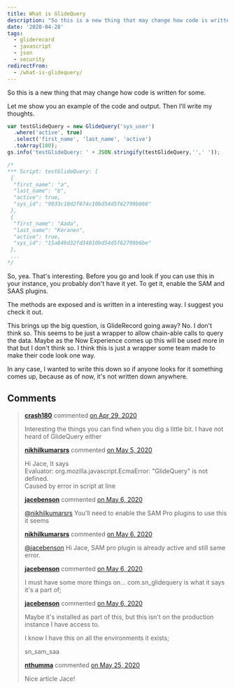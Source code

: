```yaml
---
title: What is GlideQuery
description: "So this is a new thing that may change how code is written for some.\r\n\r\nLet me show you an example of the code and output. Then I'll write my thoughts.\r\n\r\n\r\n..."
date: '2020-04-28'
tags:
  - gliderecord
  - javascript
  - json
  - security
redirectFrom:
  - /what-is-glidequery/
---
```


<!--StartFragment-->

So this is a new thing that may change how code is written for some.

Let me show you an example of the code and output. Then I'll write my thoughts.

<!--EndFragment-->

<!--StartFragment-->

```javascript
var testGlideQuery = new GlideQuery('sys_user')
  .where('active', true)
  .select('first_name', 'last_name', 'active')
  .toArray(100);
gs.info('testGlideQuery: ' + JSON.stringify(testGlideQuery,'',' '));

/*
*** Script: testGlideQuery: [
 {
  "first_name": "a",
  "last_name": "b",
  "active": true,
  "sys_id": "9033c10d2f674c10bd54d5f62799b666"
 },
 {
  "first_name": "Aada",
  "last_name": "Keranen",
  "active": true,
  "sys_id": "15a849d32fd34810bd54d5f62799b6be"
 },
 ...
*/
```

<!--EndFragment-->

<!--StartFragment-->

So, yea. That's interesting. Before you go and look if you can use this in your instance, you probably don't have it yet. To get it, enable the SAM and SAAS plugins.

The methods are exposed and is written in a interesting way. I suggest you check it out.

This brings up the big question, is GlideRecord going away? No. I don't think so. This seems to be just a wrapper to allow chain-able calls to query the data. Maybe as the Now Experience comes up this will be used more in that but I don't think so. I think this is just a wrapper some team made to make their code look one way.

In any case, I wanted to write this down so if anyone looks for it something comes up, because as of now, it's not written down anywhere.

<!--EndFragment-->

## Comments

> **[crash180](https://github.com/crash180)** commented [on Apr 29, 2020](https://github.com/jacebenson/jace.pro/issues/179#issuecomment-621436055)
>
> Interesting the things you can find when you dig a little bit. I have not heard of GlideQuery either
>
> **[nikhilkumarsrs](https://github.com/nikhilkumarsrs)** commented [on May 5, 2020](https://github.com/jacebenson/jace.pro/issues/179#issuecomment-623983081)
>
> Hi Jace, It says\
> Evaluator: org.mozilla.javascript.EcmaError: "GlideQuery" is not defined.\
> Caused by error in script at line 
>
> **[jacebenson](https://github.com/jacebenson)** commented [on May 6, 2020](https://github.com/jacebenson/jace.pro/issues/179#issuecomment-624658335)
>
> [@nikhilkumarsrs](https://github.com/nikhilkumarsrs) You'll need to enable the SAM Pro plugins to use this it seems
>
> **[nikhilkumarsrs](https://github.com/nikhilkumarsrs)** commented [on May 6, 2020](https://github.com/jacebenson/jace.pro/issues/179#issuecomment-624748568)
>
> [@jacebenson](https://github.com/jacebenson) Hi Jace, SAM pro plugin is already active and still same error.
>
> **[jacebenson](https://github.com/jacebenson)** commented [on May 6, 2020](https://github.com/jacebenson/jace.pro/issues/179#issuecomment-624893272)
>
> I must have some more things on... com.sn_glidequery is what it says it's a part of;
>
> [<!-- External image: ![image](https://user-images.githubusercontent.com/638764/81228723-2e2fef00-8fb4-11ea-87b2-c843c78fdc82.png) -->](https://user-images.githubusercontent.com/638764/81228723-2e2fef00-8fb4-11ea-87b2-c843c78fdc82.png)
>
> **[jacebenson](https://github.com/jacebenson)** commented [on May 6, 2020](https://github.com/jacebenson/jace.pro/issues/179#issuecomment-624894680)
>
> Maybe it's installed as part of this, but this isn't on the production instance I have access to.\
> [<!-- External image: ![image](https://user-images.githubusercontent.com/638764/81228899-823ad380-8fb4-11ea-9dcb-26a39e7cf15a.png) -->](https://user-images.githubusercontent.com/638764/81228899-823ad380-8fb4-11ea-9dcb-26a39e7cf15a.png)
>
> I know I have this on all the environments it exists;\
> [<!-- External image: ![image](https://user-images.githubusercontent.com/638764/81228944-a26a9280-8fb4-11ea-8245-64f6e2f56595.png) -->](https://user-images.githubusercontent.com/638764/81228944-a26a9280-8fb4-11ea-8245-64f6e2f56595.png)
>
> sn_sam_saa
>
> **[nthumma](https://github.com/nthumma)** commented [on May 25, 2020](https://github.com/jacebenson/jace.pro/issues/179#issuecomment-633751111)
>
> Nice article Jace!
